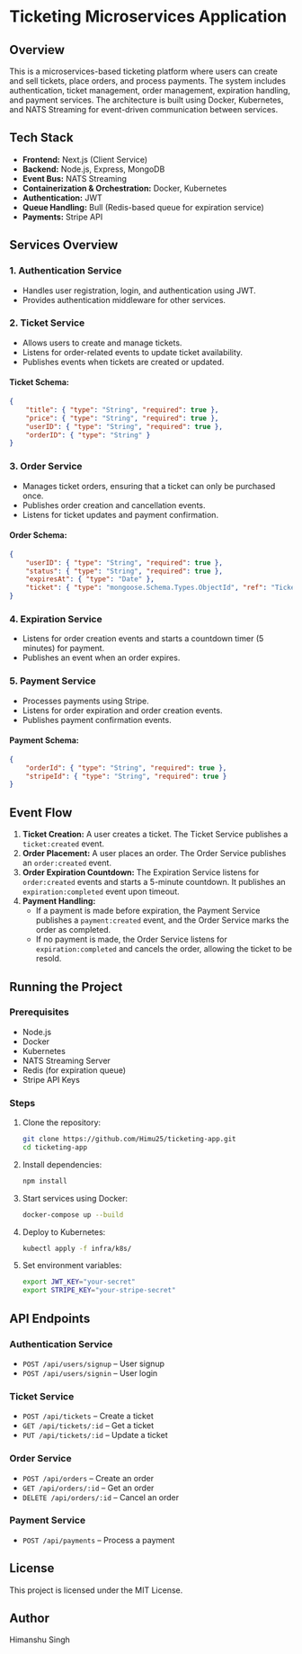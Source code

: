 # Ticketing Microservices Application

## Overview

This is a microservices-based ticketing platform where users can create and sell tickets, place orders, and process payments. The system includes authentication, ticket management, order management, expiration handling, and payment services. The architecture is built using Docker, Kubernetes, and NATS Streaming for event-driven communication between services.

## Tech Stack

- **Frontend:** Next.js (Client Service)
- **Backend:** Node.js, Express, MongoDB
- **Event Bus:** NATS Streaming
- **Containerization & Orchestration:** Docker, Kubernetes
- **Authentication:** JWT
- **Queue Handling:** Bull (Redis-based queue for expiration service)
- **Payments:** Stripe API

## Services Overview

### 1. Authentication Service

- Handles user registration, login, and authentication using JWT.
- Provides authentication middleware for other services.

### 2. Ticket Service

- Allows users to create and manage tickets.
- Listens for order-related events to update ticket availability.
- Publishes events when tickets are created or updated.

#### Ticket Schema:

```json
{
    "title": { "type": "String", "required": true },
    "price": { "type": "String", "required": true },
    "userID": { "type": "String", "required": true },
    "orderID": { "type": "String" }
}
```

### 3. Order Service

- Manages ticket orders, ensuring that a ticket can only be purchased once.
- Publishes order creation and cancellation events.
- Listens for ticket updates and payment confirmation.

#### Order Schema:

```json
{
    "userID": { "type": "String", "required": true },
    "status": { "type": "String", "required": true },
    "expiresAt": { "type": "Date" },
    "ticket": { "type": "mongoose.Schema.Types.ObjectId", "ref": "Ticket" }
}
```

### 4. Expiration Service

- Listens for order creation events and starts a countdown timer (5 minutes) for payment.
- Publishes an event when an order expires.

### 5. Payment Service

- Processes payments using Stripe.
- Listens for order expiration and order creation events.
- Publishes payment confirmation events.

#### Payment Schema:

```json
{
    "orderId": { "type": "String", "required": true },
    "stripeId": { "type": "String", "required": true }
}
```

## Event Flow

1. **Ticket Creation:** A user creates a ticket. The Ticket Service publishes a `ticket:created` event.
2. **Order Placement:** A user places an order. The Order Service publishes an `order:created` event.
3. **Order Expiration Countdown:** The Expiration Service listens for `order:created` events and starts a 5-minute countdown. It publishes an `expiration:completed` event upon timeout.
4. **Payment Handling:**
   - If a payment is made before expiration, the Payment Service publishes a `payment:created` event, and the Order Service marks the order as completed.
   - If no payment is made, the Order Service listens for `expiration:completed` and cancels the order, allowing the ticket to be resold.

## Running the Project

### Prerequisites

- Node.js
- Docker
- Kubernetes
- NATS Streaming Server
- Redis (for expiration queue)
- Stripe API Keys

### Steps

1. Clone the repository:
   ```sh
   git clone https://github.com/Himu25/ticketing-app.git
   cd ticketing-app
   ```
2. Install dependencies:
   ```sh
   npm install
   ```
3. Start services using Docker:
   ```sh
   docker-compose up --build
   ```
4. Deploy to Kubernetes:
   ```sh
   kubectl apply -f infra/k8s/
   ```
5. Set environment variables:
   ```sh
   export JWT_KEY="your-secret"
   export STRIPE_KEY="your-stripe-secret"
   ```

## API Endpoints

### Authentication Service

- `POST /api/users/signup` – User signup
- `POST /api/users/signin` – User login

### Ticket Service

- `POST /api/tickets` – Create a ticket
- `GET /api/tickets/:id` – Get a ticket
- `PUT /api/tickets/:id` – Update a ticket

### Order Service

- `POST /api/orders` – Create an order
- `GET /api/orders/:id` – Get an order
- `DELETE /api/orders/:id` – Cancel an order

### Payment Service

- `POST /api/payments` – Process a payment

## License

This project is licensed under the MIT License.

## Author

Himanshu Singh 


